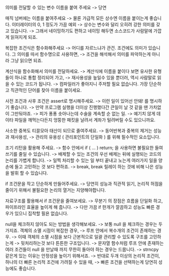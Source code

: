 의미를 전달할 수 있는 변수 이름을 붙여 주세요
-> 당연

매직 넘버에는 이름을 붙여주세요
-> 물론 가급적 모든 상수엔 이름을 붙이는게 좋습니다. 이터레이터의 0, 1 정도가 가끔 예외
-> 상수는 변수와 달리 오히려 강한 의미를 갖고 있습니다.
-> 그래서 네이밍하기도 편하고 네이밍 해두면 소스코드가 사람말에 가깝게 읽혀지게 되죠.

복잡한 조건식은 함수화해주세요
-> 어디를 자르느냐가 관건. 조건에도 의미가 있습니다. 그 의미를 따서 함수명으로 사용하면,
-> 조건을 해석해서 의미를 파악하는게 아니라 그냥 읽으면 되죠.

계산식을 함수화해서 의미를 전달하세요.
-> 계산식에 이름을 붙이다 보면 유사한 유형들이 하나로 통합 정리되어 가고,
-> 재사용성을 높일수 있을 뿐더러, 역시 사람말로 읽을 수 있는 코드가 됩니다.
-> 컴파일러가 좋아지니 주저할 필요 없습니다. 가장 단순하고 직관적인 단어를 찾아 이름을 붙이세요.

사전 조건과 사후 조건은 assert로 명시해주세요.
-> 이런 일이 있어선 안돼! 를 명시하기 좋습니다.
-> 만약 프로그램 실행을 더이상 진행했다간 큰일이 날 것 같을 땐 가차없이 그만둬야죠.
-> 피가 퐁퐁 솟아나는데 수술을 계속할 순 없는 일.
-> 예기치 않게 데이타 파일을 깨먹는다든지 엉뚱한 패킷을 날려서 계좌가 털려버릴 수도 있으니까요.

사소한 중복도 티끌모아 태산이 되므로 줄여주세요.
-> 동어반복과 중복의 제거는 성능과 재사용성,
-> 관리의 유용성 ( 관리포인트의 단일화 ) 를 위해 필수적인 요소입니다.

조기 리턴을 활용해 주세요.
-> 함수 안에서 if ( ... ) return; 을 사용하면 불필요한 들여쓰기를 줄일 수 있습니다.
-> 배제할 수 있는 조건의 우선 배제는 뒤에 실행되는 코드의 논리를 가볍게 합니다.
-> 일찍 처리할 수 있는 일 부터 끝내고 노는게 여러가지 일을 양 손에 들고 고민하는 것 보다 편하죠.
-> break, break 릴레이 하는 것에 비해 나은 성능을 발휘 할 수 있습니다.

if 조건문을 작고 단순하게 만들어주세요.
-> 당연히 성능과 직관적 읽기, 논리적 허점을 줄이기 위해서 불필요한 논리의 열거는 지양해야합니다.

자료구조를 활용해서 if 조건문을 줄여보세요.
-> 무분기 의 장점은 흐름을 단일화 하고, 파이프라인 효율을 높이게 해 줍니다.
-> 다만 가끔 if 한개가 깔끔하고 성능도 빠른 경우가 있으니 집착할 필욘 없습니다.

null을 체크하지 않아도 되는 방법을 생각해보세요.
-> 보통 null 을 체크하는 경우는 두 가지죠. 객체의 소멸 시점이 복잡한 경우,
-> 루프 안에서 복수개의 조건이 존재하는 경우.
-> 이때 객체의 소멸 시점을 보다 근본적으로 일괄 관리할 수 있도록 구조를 고민하는게
-> 뒷처리하는것 보다 튼튼한 구조입니다.
-> 문자열 함수처럼 루프 안에 존재하는 여러 조건들이 null 을 만날때 까지 무한히 돌아야 하는 경우는 드뭅니다.
-> strncpy 같은게 있는 이유는 안정성을 높이기 위해서죠.
-> 반대로 두개 이상의 논리적 조건이, 하나의 더 빠른 논리적 조건에 가려질 수 있을 때,
-> 빠른 조건을 선택하는게 당연히 성능에도 좋습니다.

